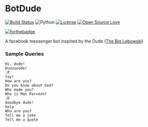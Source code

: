 # BotDude
[![Build Status](https://travis-ci.org/manparvesh/BotDude.png)](https://travis-ci.org/manparvesh/BotDude) 
![Python](https://img.shields.io/badge/python-2.7-blue.svg) 
[![License](https://img.shields.io/badge/license-MIT-blue.svg)](https://raw.githubusercontent.com/swapagarwal/JARVIS-on-Messenger/master/LICENSE) 
[![Open Source Love](https://badges.frapsoft.com/os/v1/open-source.png?v=103)](https://github.com/manparvesh/BotDude/) 

[![forthebadge](http://forthebadge.com/badges/built-with-swag.svg)](http://forthebadge.com)


A facebook messenger bot inspired by the Dude ([The Big Lebowski](http://www.imdb.com/title/tt0118715/))

### Sample Queries

`Hi, dude!`  
`Duuuuuude!`  
`:P`  
`Yay!`  
`How are you?`  
`Do you know about God?`  
`Who made you?`  
`Who is Man Parvesh?`  
`:D`  
`Goodbye dude!`  
`help`  
`Who are you?`  
`Tell me a joke`  
`Tell me a quote`
